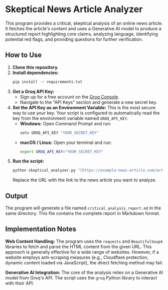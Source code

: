 # Skeptical News Article Analyzer

This program provides a critical, skeptical analysis of an online news article. It fetches the article's content and uses a Generative AI model to produce a structured report highlighting core claims, analyzing language, identifying potential red flags, and providing questions for further verification.

## How to Use

1.  **Clone this repository.**
2.  **Install dependencies:**
    ```bash
    pip install -r requirements.txt
    ```
3.  **Get a Groq API Key:**
    * Sign up for a free account on the [Groq Console](https://console.groq.com/).
    * Navigate to the "API Keys" section and generate a new secret key.
4.  **Set the API Key as an Environment Variable:**
    This is the most secure way to use your key. Your script is configured to automatically read the key from the environment variable named `GROQ_API_KEY`.
    * **Windows:** Open Command Prompt and run:
        ```bash
        setx GROQ_API_KEY "YOUR_SECRET_KEY"
        ```
    * **macOS / Linux:** Open your terminal and run:
        ```bash
        export GROQ_API_KEY="YOUR_SECRET_KEY"
        ```
5.  **Run the script:**
    ```bash
    python skeptical_analyzer.py "[https://example-news-article.com/article-url](https://example-news-article.com/article-url)"
    ```
    Replace the URL with the link to the news article you want to analyze.

## Output

The program will generate a file named `critical_analysis_report.md` in the same directory. This file contains the complete report in Markdown format.

## Implementation Notes

**Web Content Handling:**
The program uses the `requests` and `BeautifulSoup4` libraries to fetch and parse the HTML content from the given URL. This approach is generally effective for a wide range of websites. However, if a website employs anti-scraping measures (e.g., Cloudflare protection, dynamic content loaded via JavaScript), the direct fetching method may fail.

**Generative AI Integration:**
The core of the analysis relies on a Generative AI model from Groq's API. The script uses the `groq` Python library to interact with their API.